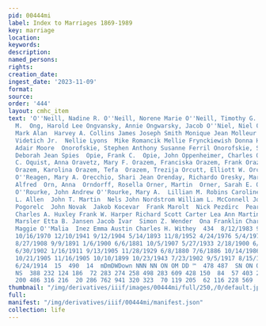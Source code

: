 ```yaml
---
pid: 00444mi
label: Index to Marriages 1869-1989
key: marriage
location: 
keywords: 
description: 
named_persons: 
rights: 
creation_date: 
ingest_date: '2023-11-09'
format: 
source: 
order: '444'
layout: cmhc_item
text: 'O''Neill, Nadine R. O''Neill, Norene Marie O''Neill, Timothy G. O''Neill, Tina
  M.  Ong, Harold Lee Ongvansky, Annie Ongwarsky, Jacob O''Niel, Niel Onorofskie,
  Mark Alan  Harvey A. Collins James Joseph Smith Monique Jean Molleur  Martin A.
  Videtich Jr.  Nellie Lyons  Mike Romancik Mellie Frynckiewish Donna Herde  Susan
  Adair Moore  Onorofskie, Stephen Anthony Susanne Ferril Onorofskie, Stephen Anthony
  Deborah Jean Spies  Opie, Frank C.  Opie, John Oppenheimer, Charles Opsahl, Helen
  C. Oquist, Anna Oravetz, Mary F. Orazem, Franciska Orazem, Frank Orazem, Johanna
  Orazem, Karolina Orazem, Tefa  Orazem, Trezija Orcutt, Elliott W. Orcutt, Mabel
  O''Reagen, Mary A. Orecchio, Shari Jean Orenday, Richardo Oresky, Marion Ormsby,
  Alfred  Orn, Anna  Orndorff, Rosella Orner, Martin  Orner, Sarah E. O''Rourke, John
  O''Rourke, John Andrew O''Rourke, Mary A.  Lillian M. Robins Caroline Reynolds Susan
  L. Allen  John T. Martin  Nels John Nordstrom William L. McConnell John Fink  Mary
  Pogorelc  John Novak  Jakob Kocevar  Frank Marolt  Nick Pezdirc  Pearl A. Tripp
  Charles A. Huxley Frank W. Harper Richard Scott Carter Lea Ann Martinez Vincent
  Marsler Etta B. Jansen Jacob Ivar  Simon Z. Wender  Ona Franklin Charles Delker
  Maggie O''Malia  Inez Emma Austin Charles H. Withey  434  8/12/1983 9/16/1950 7/29/1989
  10/16/1970 12/10/1941 9/12/1904 5/14/1893 11/8/1952 4/24/1976 5/4/1974 5/28/1977
  8/27/1908 9/9/1891 1/6/1900 6/6/1881 10/5/1907 5/27/1933 2/18/1900 6/20/1904 6/11/1899
  6/30/1902 1/16/1911 9/13/1905 11/28/1929 6/8/1880 7/6/1886 10/14/1986 11/19/1988
  10/21/1905 11/16/1905 10/10/1899 10/23/1943 7/23/1902 9/5/1917 8/15/1900 12/22/1930
  6/24/1914  15  490  14  mDmDWDown NNN NN ON OM DD ™  478 487  SN ON ODO nN ON NN
  NS  388 232 124 186  72 283 274 258 498 283 609 428 150  84  57 403 253  91 276  56
  200 486 316 216  20 286 762 941 320 323  70 119 205  62 116 228 569    '
thumbnail: "/img/derivatives/iiif/images/00444mi/full/250,/0/default.jpg"
full: 
manifest: "/img/derivatives/iiif/00444mi/manifest.json"
collection: life
---
```


